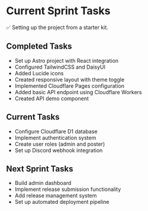 # Current Sprint Tasks

✅ Setting up the project from a starter kit.

## Completed Tasks

- Set up Astro project with React integration
- Configured TailwindCSS and DaisyUI
- Added Lucide icons
- Created responsive layout with theme toggle
- Implemented Cloudflare Pages configuration
- Added basic API endpoint using Cloudflare Workers
- Created API demo component

## Current Tasks

- Configure Cloudflare D1 database
- Implement authentication system
- Create user roles (admin and poster)
- Set up Discord webhook integration

## Next Sprint Tasks

- Build admin dashboard
- Implement release submission functionality
- Add release management system
- Set up automated deployment pipeline
